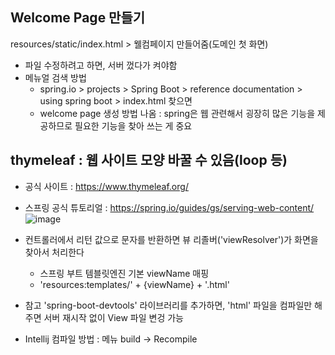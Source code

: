 ## Welcome Page 만들기
resources/static/index.html > 웰컴페이지 만들어줌(도메인 첫 화면)
- 파일 수정하려고 하면, 서버 껐다가 켜야함
- 메뉴얼 검색 방법
  - spring.io > projects > Spring Boot > reference documentation > using spring boot > index.html 찾으면
  - welcome page 생성 방법 나옴 : spring은 웹 관련해서 굉장히 많은 기능을 제공하므로 필요한 기능을 찾아 쓰는 게 중요

## thymeleaf : 웹 사이트 모양 바꿀 수 있음(loop 등)
- 공식 사이트 : https://www.thymeleaf.org/
- 스프링 공식 튜토리얼 : https://spring.io/guides/gs/serving-web-content/
![image](https://github.com/uniinu1/TIL/assets/37801073/5b4ba9aa-ce64-45c7-b7b3-4fbad37b1023)

- 컨트롤러에서 리턴 값으로 문자를 반환하면 뷰 리졸버('viewResolver')가 화면을 찾아서 처리한다
  - 스프링 부트 템블릿엔진 기본 viewName 매핑
  - 'resources:templates/' + {viewName} + '.html'

- 참고 'spring-boot-devtools' 라이브러리를 추가하면, 'html' 파일을 컴파일만 해주면 서버 재시작 없이 View 파일 변겅 가능
- Intellij 컴파일 방법 : 메뉴 build -> Recompile
